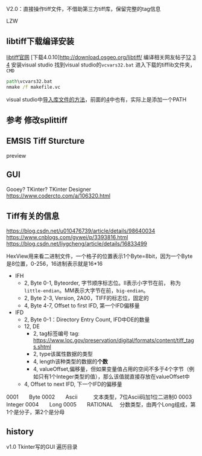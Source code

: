 V2.0：直接操作tiff文件，不借助第三方tiff库，保留完整的tag信息

LZW

## libtiff下载编译安装
[libtiff官网](http://www.libtiff.org/)
[下载4.0.10]http://download.osgeo.org/libtiff/
编译相关网友帖子[1](https://blog.csdn.net/weixin_44886683/article/details/119188230)[2](https://www.cnblogs.com/flylong0204/articles/4955201.html) [3](https://blog.csdn.net/nwpulei/article/details/7473669) [4](https://blog.csdn.net/u013921430/article/details/79758906)
安装visual studio
找到visual studio的`vcvars32.bat`
进入下载的tifflib文件夹，`CMD`
```cmd
path\vcvars32.bat
nmake /f makefile.vc
```
visual studio中[导入库文件的方法](https://blog.csdn.net/qq_38418314/article/details/111504663)，前面的[4](https://blog.csdn.net/u013921430/article/details/79758906)中也有，实际上是添加一个PATH

## 参考 修改splittiff







## EMSIS Tiff Sturcture

preview

## GUI

Gooey?
TKinter?
TKinter Designer https://www.codercto.com/a/106320.html

## Tiff有关的信息

https://blog.csdn.net/u010476739/article/details/98640034
https://www.cnblogs.com/gywei/p/3393816.html
https://blog.csdn.net/liygcheng/article/details/16833499


HexView用来看二进制文件，一个格子的位置表示1个Byte=8bit，因为一个Byte是8位置，0-256，16进制表示就是16*16



* IFH
  * 2, Byte 0-1, Byteorder, 字节顺序标志位。II表示小字节在前， 称为`little-endian`。MM表示大字节在前，`big-endian`。
  * 2, Byte 2-3, Version, 2A00，TIFF的标志位，固定的
  * 4, Byte 4-7, Offset to first IFD, 第一个IFD偏移量
* IFD
  * 2, Byte 0-1：Directory Entry Count, IFD中DE的数量
  * 12, DE
    * 2, tag标签编号 tag: https://www.loc.gov/preservation/digital/formats/content/tiff_tags.shtml
    * 2, type该属性数据的类型 
    * 4, length该种类型的数据的**个数**
    * 4, valueOffset,偏移量，但如果变量值占用的空间不多于4个字节（例如只有1个Integer类型的值），那么该值就直接存放在valueOffset中
  * 4, Offset to next IFD, 下一个IFD的偏移量

0001　　Byte
0002　　Ascii　　　文本类型，7位Ascii码加1位二进制0
0003　　Integer
0004　　Long
0005　　RATIONAL　 分数类型，由两个Long组成，第1个是分子，第2个是分母

## history
v1.0
Tkinter写的GUI
遍历目录


